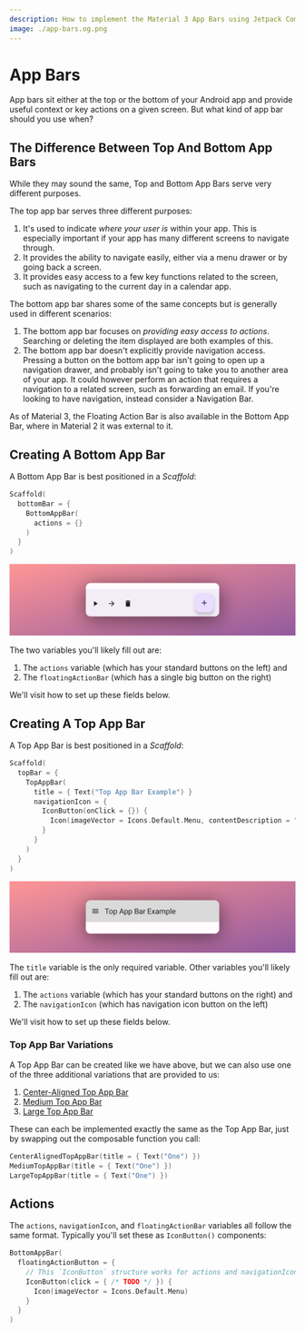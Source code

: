 ```yaml
---
description: How to implement the Material 3 App Bars using Jetpack Compose
image: ./app-bars.og.png
---
```


# App Bars

App bars sit either at the top or the bottom of your Android app and provide useful context or key actions on a given screen. But what kind of app bar should you use when?

## The Difference Between Top And Bottom App Bars

While they may sound the same, Top and Bottom App Bars serve very different purposes.

The top app bar serves three different purposes:
1. It's used to indicate _where your user is_ within your app. This is especially important if your app has many different screens to navigate through.
2. It provides the ability to navigate easily, either via a menu drawer or by going back a screen.
3. It provides easy access to a few key functions related to the screen, such as navigating to the current day in a calendar app.

The bottom app bar shares some of the same concepts but is generally used in different scenarios:
1. The bottom app bar focuses on _providing easy access to actions_. Searching or deleting the item displayed are both examples of this.
2. The bottom app bar doesn't explicitly provide navigation access. Pressing a button on the bottom app bar isn't going to open up a navigation drawer, and probably isn't going to take you to another area of your app. It could however perform an action that requires a navigation to a related screen, such as forwarding an email. If you're looking to have navigation, instead consider a Navigation Bar.

As of Material 3, the Floating Action Bar is also available in the Bottom App Bar, where in Material 2 it was external to it.

## Creating A Bottom App Bar

A Bottom App Bar is best positioned in a _Scaffold_:

```kotlin
Scaffold(
  bottomBar = {
    BottomAppBar(
      actions = {}
    )
  }
)
```

![Bottom App Bar Example](./example-app-bars-bottom-1.png)

The two variables you'll likely fill out are:
1. The `actions` variable (which has your standard buttons on the left) and
2. The `floatingActionBar` (which has a single big button on the right)

We'll visit how to set up these fields below.

## Creating A Top App Bar

A Top App Bar is best positioned in a _Scaffold_:

```kotlin
Scaffold(
  topBar = {
    TopAppBar(
      title = { Text("Top App Bar Example") }
      navigationIcon = {
        IconButton(onClick = {}) {
          Icon(imageVector = Icons.Default.Menu, contentDescription = "Navigation Menu")
        }
      }
    )
  }
)
```

![Top App Bar Example](./example-app-bars-top-1.png)

The `title` variable is the only required variable. Other variables you'll likely fill out are:
1. The `actions` variable (which has your standard buttons on the right) and
2. The `navigationIcon` (which has navigation icon button on the left)

We'll visit how to set up these fields below.

### Top App Bar Variations

A Top App Bar can be created like we have above, but we can also use one of the three additional variations that are provided to us:
1. [Center-Aligned Top App Bar](https://developer.android.com/reference/kotlin/androidx/compose/material3/package-summary#centeralignedtopappbar)
2. [Medium Top App Bar](https://developer.android.com/reference/kotlin/androidx/compose/material3/package-summary#mediumtopappbar)
3. [Large Top App Bar](https://developer.android.com/reference/kotlin/androidx/compose/material3/package-summary#largetopappbar)

These can each be implemented exactly the same as the Top App Bar, just by swapping out the composable function you call:

```kotlin
CenterAlignedTopAppBar(title = { Text("One") })
MediumTopAppBar(title = { Text("One") })
LargeTopAppBar(title = { Text("One") })
```

## Actions

The `actions`, `navigationIcon`, and `floatingActionBar` variables all follow the same format. Typically you'll set these as `IconButton()` components:

```kotlin
BottomAppBar(
  floatingActionButton = {
    // This `IconButton` structure works for actions and navigationIcon too!
    IconButton(click = { /* TODO */ }) {
      Icon(imageVector = Icons.Default.Menu)
    }
  }
)
```